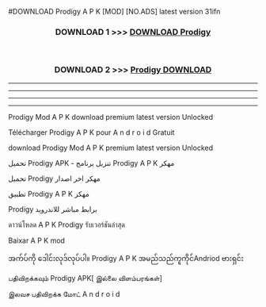 #DOWNLOAD Prodigy  A P K [MOD] [NO.ADS] latest version 31ifn



<div align="center">

<h3>DOWNLOAD 1 >>> <a href="https://teeasianyam.web.app?sq=Prodigy ">DOWNLOAD Prodigy  </a></h3><br>

<h3>DOWNLOAD 2 >>> <a href="https://teeasianyam.web.app?sq=Prodigy  ">Prodigy   DOWNLOAD </a></h3>

</div>


----------------------------------------------------------

----------------------------------------------------------

----------------------------------------------------------

----------------------------------------------------------


Prodigy   Mod A P K download premium latest version Unlocked

Télécharger Prodigy   A P K pour A n d r o i d Gratuit

download Prodigy   Mod A P K premium latest version Unlocked

تحميل Prodigy   APK - تنزيل برنامج Prodigy   A P K مهكر

تحميل Prodigy   مهكر اخر اصدار

تطبيق Prodigy   A P K مهكر

Prodigy   برابط مباشر للاندرويد

ดาวน์โหลด A P K Prodigy   รับเวอร์ชันล่าสุด

Baixar A P K mod

အက်ပ်ကို ဒေါင်းလုဒ်လုပ်ပါ။ Prodigy   A P K အမည်သည်ကူကိုင်Andriod ဗားရှင်း

பதிவிறக்கவும் Prodigy   APK[ இல்லை விளம்பரங்கள்] 
 
இலவச பதிவிறக்க மோட் A n d r o i d



